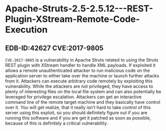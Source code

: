 # Apache-Struts-2.5-2.5.12---REST-Plugin-XStream-Remote-Code-Execution
## EDB-ID:42627    CVE:2017-9805

`CVE-2017-9805` is a vulnerability in Apache Struts related to using the Struts REST plugin with XStream handler to handle XML payloads. If exploited it allows a remote unauthenticated attacker to run malicious code on the application server to either take over the machine or launch further attacks from it.
Attackers can execute arbitrary code remotely by exploiting this vulnerability.
While the attackers are not privileged, they have access to plenty of interesting files on the local file system and can also potentially be leveraged for privilege escalation. 
Attackers can get an interactive command line of the remote target machine and they basically have control over it.
You will get realize, that it really isn't  hard to take control of this server using this exploit, so you should definitely figure out if you are running this software and if you are get it patched as soon as possible,  because of this is definitely a critical vulnerability.

